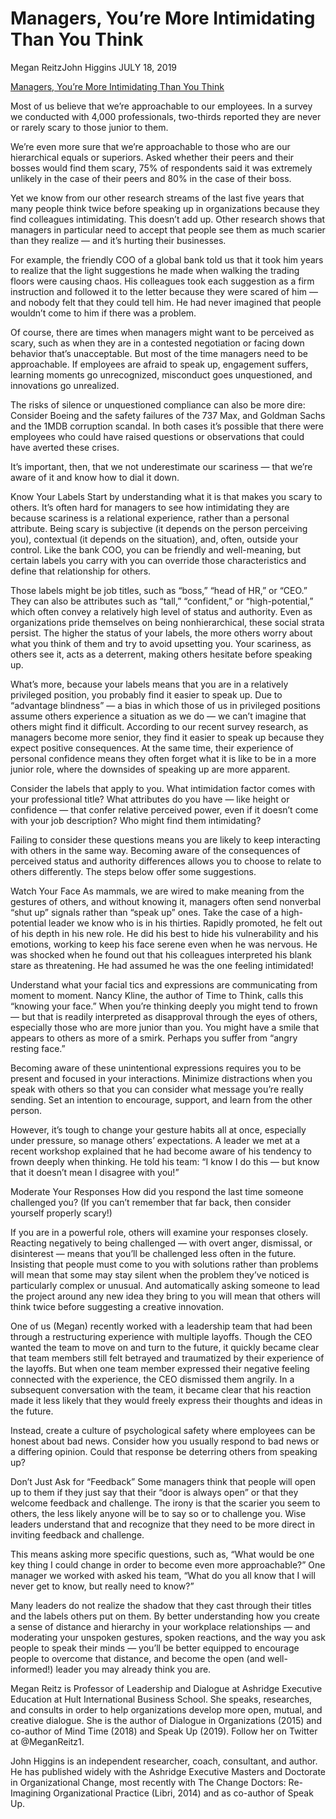 # Managers, You’re More Intimidating Than You Think
Megan ReitzJohn Higgins
JULY 18, 2019

[Managers, You’re More Intimidating Than You Think](https://hbr.org/2019/07/managers-youre-more-intimidating-than-you-think)

Most of us believe that we’re approachable to our employees. In a survey we conducted with 4,000 professionals, two-thirds reported they are never or rarely scary to those junior to them.

We’re even more sure that we’re approachable to those who are our hierarchical equals or superiors. Asked whether their peers and their bosses would find them scary, 75% of respondents said it was extremely unlikely in the case of their peers and 80% in the case of their boss.

Yet we know from our other research streams of the last five years that many people think twice before speaking up in organizations because they find colleagues intimidating. This doesn’t add up. Other research shows that managers in particular need to accept that people see them as much scarier than they realize — and it’s hurting their businesses.

For example, the friendly COO of a global bank told us that it took him years to realize that the light suggestions he made when walking the trading floors were causing chaos. His colleagues took each suggestion as a firm instruction and followed it to the letter because they were scared of him — and nobody felt that they could tell him. He had never imagined that people wouldn’t come to him if there was a problem.

Of course, there are times when managers might want to be perceived as scary, such as when they are in a contested negotiation or facing down behavior that’s unacceptable. But most of the time managers need to be approachable. If employees are afraid to speak up, engagement suffers, learning moments go unrecognized, misconduct goes unquestioned, and innovations go unrealized.

The risks of silence or unquestioned compliance can also be more dire: Consider Boeing and the safety failures of the 737 Max, and Goldman Sachs and the 1MDB corruption scandal. In both cases it’s possible that there were employees who could have raised questions or observations that could have averted these crises.

It’s important, then, that we not underestimate our scariness — that we’re aware of it and know how to dial it down.

Know Your Labels
Start by understanding what it is that makes you scary to others. It’s often hard for managers to see how intimidating they are because scariness is a relational experience, rather than a personal attribute. Being scary is subjective (it depends on the person perceiving you), contextual (it depends on the situation), and, often, outside your control. Like the bank COO, you can be friendly and well-meaning, but certain labels you carry with you can override those characteristics and define that relationship for others.

Those labels might be job titles, such as “boss,” “head of HR,” or “CEO.” They can also be attributes such as “tall,” “confident,” or “high-potential,” which often convey a relatively high level of status and authority. Even as organizations pride themselves on being nonhierarchical, these social strata persist. The higher the status of your labels, the more others worry about what you think of them and try to avoid upsetting you. Your scariness, as others see it, acts as a deterrent, making others hesitate before speaking up.

What’s more, because your labels means that you are in a relatively privileged position, you probably find it easier to speak up. Due to “advantage blindness” — a bias in which those of us in privileged positions assume others experience a situation as we do — we can’t imagine that others might find it difficult. According to our recent survey research, as managers become more senior, they find it easier to speak up because they expect positive consequences. At the same time, their experience of personal confidence means they often forget what it is like to be in a more junior role, where the downsides of speaking up are more apparent.

Consider the labels that apply to you. What intimidation factor comes with your professional title? What attributes do you have — like height or confidence — that confer relative perceived power, even if it doesn’t come with your job description? Who might find them intimidating?

Failing to consider these questions means you are likely to keep interacting with others in the same way. Becoming aware of the consequences of perceived status and authority differences allows you to choose to relate to others differently. The steps below offer some suggestions.


Watch Your Face
As mammals, we are wired to make meaning from the gestures of others, and without knowing it, managers often send nonverbal “shut up” signals rather than “speak up” ones. Take the case of a high-potential leader we know who is in his thirties. Rapidly promoted, he felt out of his depth in his new role. He did his best to hide his vulnerability and his emotions, working to keep his face serene even when he was nervous. He was shocked when he found out that his colleagues interpreted his blank stare as threatening. He had assumed he was the one feeling intimidated!

Understand what your facial tics and expressions are communicating from moment to moment. Nancy Kline, the author of Time to Think, calls this “knowing your face.” When you’re thinking deeply you might tend to frown — but that is readily interpreted as disapproval through the eyes of others, especially those who are more junior than you. You might have a smile that appears to others as more of a smirk. Perhaps you suffer from “angry resting face.”

Becoming aware of these unintentional expressions requires you to be present and focused in your interactions. Minimize distractions when you speak with others so that you can consider what message you’re really sending. Set an intention to encourage, support, and learn from the other person.

However, it’s tough to change your gesture habits all at once, especially under pressure, so manage others’ expectations. A leader we met at a recent workshop explained that he had become aware of his tendency to frown deeply when thinking. He told his team: “I know I do this — but know that it doesn’t mean I disagree with you!”

Moderate Your Responses
How did you respond the last time someone challenged you? (If you can’t remember that far back, then consider yourself properly scary!)

If you are in a powerful role, others will examine your responses closely. Reacting negatively to being challenged — with overt anger, dismissal, or disinterest — means that you’ll be challenged less often in the future. Insisting that people must come to you with solutions rather than problems will mean that some may stay silent when the problem they’ve noticed is particularly complex or unusual. And automatically asking someone to lead the project around any new idea they bring to you will mean that others will think twice before suggesting a creative innovation.

One of us (Megan) recently worked with a leadership team that had been through a restructuring experience with multiple layoffs. Though the CEO wanted the team to move on and turn to the future, it quickly became clear that team members still felt betrayed and traumatized by their experience of the layoffs. But when one team member expressed their negative feeling connected with the experience, the CEO dismissed them angrily. In a subsequent conversation with the team, it became clear that his reaction made it less likely that they would freely express their thoughts and ideas in the future.

Instead, create a culture of psychological safety where employees can be honest about bad news. Consider how you usually respond to bad news or a differing opinion. Could that response be deterring others from speaking up?

Don’t Just Ask for “Feedback”
Some managers think that people will open up to them if they just say that their “door is always open” or that they welcome feedback and challenge. The irony is that the scarier you seem to others, the less likely anyone will be to say so or to challenge you. Wise leaders understand that and recognize that they need to be more direct in inviting feedback and challenge.

This means asking more specific questions, such as, “What would be one key thing I could change in order to become even more approachable?” One manager we worked with asked his team, “What do you all know that I will never get to know, but really need to know?”

Many leaders do not realize the shadow that they cast through their titles and the labels others put on them. By better understanding how you create a sense of distance and hierarchy in your workplace relationships — and moderating your unspoken gestures, spoken reactions, and the way you ask people to speak their minds — you’ll be better equipped to encourage people to overcome that distance, and become the open (and well-informed!) leader you may already think you are.

Megan Reitz is Professor of Leadership and Dialogue at Ashridge Executive Education at Hult International Business School. She speaks, researches, and consults in order to help organizations develop more open, mutual, and creative dialogue. She is the author of Dialogue in Organizations (2015) and co-author of Mind Time (2018) and Speak Up (2019). Follow her on Twitter at @MeganReitz1.

John Higgins is an independent researcher, coach, consultant, and author. He has published widely with the Ashridge Executive Masters and Doctorate in Organizational Change, most recently with The Change Doctors: Re-Imagining Organizational Practice (Libri, 2014) and as co-author of Speak Up.

